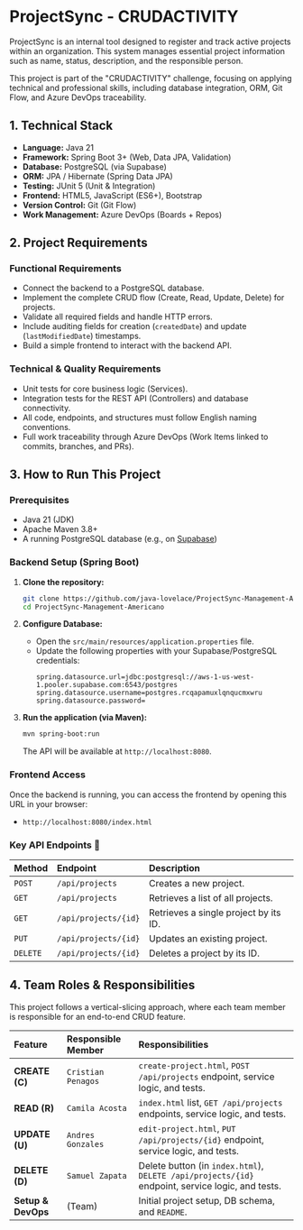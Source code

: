 # **ProjectSync - CRUDACTIVITY**

ProjectSync is an internal tool designed to register and track active projects within an organization. This system manages essential project information such as name, status, description, and the responsible person.

This project is part of the "CRUDACTIVITY" challenge, focusing on applying technical and professional skills, including database integration, ORM, Git Flow, and Azure DevOps traceability.

## 1. Technical Stack

* **Language:** Java 21
* **Framework:** Spring Boot 3+ (Web, Data JPA, Validation)
* **Database:** PostgreSQL (via Supabase)
* **ORM:** JPA / Hibernate (Spring Data JPA)
* **Testing:** JUnit 5 (Unit & Integration)
* **Frontend:** HTML5, JavaScript (ES6+), Bootstrap
* **Version Control:** Git (Git Flow)
* **Work Management:** Azure DevOps (Boards + Repos)

## 2. Project Requirements

### Functional Requirements
* Connect the backend to a PostgreSQL database.
* Implement the complete CRUD flow (Create, Read, Update, Delete) for projects.
* Validate all required fields and handle HTTP errors.
* Include auditing fields for creation (`createdDate`) and update (`lastModifiedDate`) timestamps.
* Build a simple frontend to interact with the backend API.

### Technical & Quality Requirements
* Unit tests for core business logic (Services).
* Integration tests for the REST API (Controllers) and database connectivity.
* All code, endpoints, and structures must follow English naming conventions.
* Full work traceability through Azure DevOps (Work Items linked to commits, branches, and PRs).

## 3. How to Run This Project

### Prerequisites
* Java 21 (JDK)
* Apache Maven 3.8+
* A running PostgreSQL database (e.g., on [Supabase](https://supabase.com/))

### Backend Setup (Spring Boot)

1.  **Clone the repository:**
    ```bash
    git clone https://github.com/java-lovelace/ProjectSync-Management-Americano.git
    cd ProjectSync-Management-Americano
    ```

2.  **Configure Database:**
    * Open the `src/main/resources/application.properties` file.
    * Update the following properties with your Supabase/PostgreSQL credentials:
        ```properties
        spring.datasource.url=jdbc:postgresql://aws-1-us-west-1.pooler.supabase.com:6543/postgres
        spring.datasource.username=postgres.rcqapamuxlqnqucmxwru
        spring.datasource.password=
        ```

3.  **Run the application (via Maven):**
    ```bash
    mvn spring-boot:run
    ```
    The API will be available at `http://localhost:8080`.

### Frontend Access
Once the backend is running, you can access the frontend by opening this URL in your browser:
* `http://localhost:8080/index.html`

### Key API Endpoints 📍

| Method | Endpoint | Description |
| :--- | :--- | :--- |
| `POST` | `/api/projects` | Creates a new project. |
| `GET` | `/api/projects` | Retrieves a list of all projects. |
| `GET` | `/api/projects/{id}` | Retrieves a single project by its ID. |
| `PUT` | `/api/projects/{id}` | Updates an existing project. |
| `DELETE` | `/api/projects/{id}` | Deletes a project by its ID. |

## 4. Team Roles & Responsibilities

This project follows a vertical-slicing approach, where each team member is responsible for an end-to-end CRUD feature.

| Feature | Responsible Member | Responsibilities |
| :--- | :--- | :--- |
| **CREATE (C)** | `Cristian Penagos` | `create-project.html`, `POST /api/projects` endpoint, service logic, and tests. |
| **READ (R)** | `Camila Acosta` | `index.html` list, `GET /api/projects` endpoints, service logic, and tests. |
| **UPDATE (U)** | `Andres Gonzales` | `edit-project.html`, `PUT /api/projects/{id}` endpoint, service logic, and tests. |
| **DELETE (D)** | `Samuel Zapata` | Delete button (in `index.html`), `DELETE /api/projects/{id}` endpoint, service logic, and tests. |
| **Setup & DevOps**| (Team) | Initial project setup, DB schema, and `README`. |